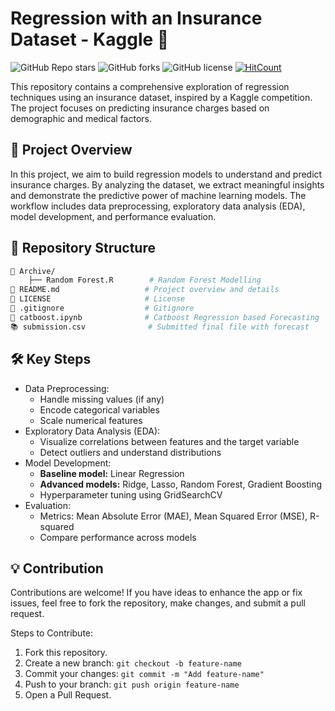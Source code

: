 # Regression with an Insurance Dataset - Kaggle 🧮

![GitHub Repo stars](https://img.shields.io/github/stars/Soumyadipta2020/insurance_kaggle?style=social)
![GitHub forks](https://img.shields.io/github/forks/Soumyadipta2020/insurance_kaggle?style=social)
![GitHub license](https://img.shields.io/github/license/Soumyadipta2020/insurance_kaggle)
[![HitCount](https://hits.dwyl.com/Soumyadipta2020/insurance_kaggle.svg?style=flat-square)](http://hits.dwyl.com/Soumyadipta2020/insurance_kaggle)

This repository contains a comprehensive exploration of regression techniques using an insurance dataset, inspired by a Kaggle competition. The project focuses on predicting insurance charges based on demographic and medical factors.

## 🚀 Project Overview
In this project, we aim to build regression models to understand and predict insurance charges. By analyzing the dataset, we extract meaningful insights and demonstrate the predictive power of machine learning models. The workflow includes data preprocessing, exploratory data analysis (EDA), model development, and performance evaluation.

## 📂 Repository Structure

```bash
📁 Archive/
    ├── Random Forest.R        # Random Forest Modelling
📄 README.md                   # Project overview and details
📄 LICENSE                     # License
📄 .gitignore                  # Gitignore
📒 catboost.ipynb              # Catboost Regression based Forecasting
📚 submission.csv              # Submitted final file with forecast
```

## 🛠️ Key Steps

 - Data Preprocessing:
   - Handle missing values (if any)
   - Encode categorical variables
   - Scale numerical features
 - Exploratory Data Analysis (EDA):
   - Visualize correlations between features and the target variable
   - Detect outliers and understand distributions
 - Model Development:
   - **Baseline model:** Linear Regression
   - **Advanced models:** Ridge, Lasso, Random Forest, Gradient Boosting
   - Hyperparameter tuning using GridSearchCV
 - Evaluation:
   - Metrics: Mean Absolute Error (MAE), Mean Squared Error (MSE), R-squared
   - Compare performance across models

## 💡 Contribution

Contributions are welcome! If you have ideas to enhance the app or fix issues, feel free to fork the repository, make changes, and submit a pull request.

Steps to Contribute:

1. Fork this repository.
2. Create a new branch: `git checkout -b feature-name`
3. Commit your changes: `git commit -m "Add feature-name"`
4. Push to your branch: `git push origin feature-name`
5. Open a Pull Request.
